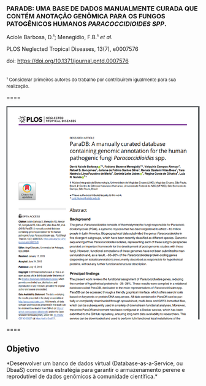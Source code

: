 ### PARADB: UMA BASE DE DADOS MANUALMENTE CURADA QUE CONTÉM ANOTAÇÃO GENÔMICA PARA OS FUNGOS PATOGÊNICOS HUMANOS *PARACOCCIDIOIDES SPP*.

Aciole Barbosa, D.¹; Menegidio, F.B.¹ *et al.*

PLOS Neglected Tropical Diseases, 13(7), e0007576

doi: https://doi.org/10.1371/journal.pntd.0007576
<br><br>

<small>¹ Considerar primeiros autores do trabalho por contribuirem igualmente para sua realização.</small>

====

<img src="img/FIG32.png" style="background:none; border:none; box-shadow:none;">

====

## Objetivo

<p class="fragment" data-fragment-index="1">*Desenvolver um banco de dados virtual (Database-as-a-Service, ou DbaaS) como uma estratégia para garantir o armazenamento perene e reprodutível de dados genômicos à comunidade científica.*</p>
